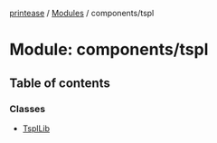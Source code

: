 [printease](../README.md) / [Modules](../modules.md) / components/tspl

# Module: components/tspl

## Table of contents

### Classes

- [TsplLib](../classes/components_tspl.TsplLib.md)
